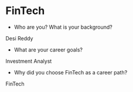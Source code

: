 # FinTech

* Who are you? What is your background?

Desi Reddy

* What are your career goals?

Investment Analyst

* Why did you choose FinTech as a career path?

FinTech